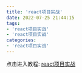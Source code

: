 ```yaml
---
title: 'react项目实战'
date: 2022-07-25 21:44:15
tags:
- 'react项目实战'
- 'react项目实战'
categories:
- 'react项目实战'
---
```


点击进入教程: [react项目实战](https://www.bilibili.com/video/BV1Z44y1K7Fj?spm_id_from=333.999.0.0&vd_source=e598a8a77d7df8e2041a6c381dec06d1)
